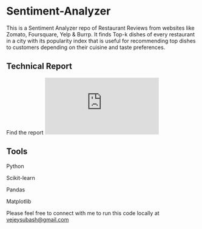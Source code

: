 # Sentiment-Analyzer
This is a Sentiment Analyzer repo of Restaurant Reviews from websites like Zomato, Foursquare, Yelp &amp; Burrp. It finds Top-k dishes of every restaurant in a city with its popularity index that is useful for recommending top dishes to customers depending on their cuisine and taste preferences.

## Technical Report
Find the report ![here](https://github.com/subashgandyer/Sentiment-Analyzer/blob/master/Sentiment_Analysis_Technical_Report.pdf)

## Tools

Python

Scikit-learn

Pandas

Matplotlib



Please feel free to connect with me to run this code locally at vejeysubash@gmail.com
